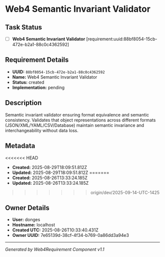 # Web4 Semantic Invariant Validator

## Task Status
- [ ] **Web4 Semantic Invariant Validator** [requirement:uuid:88bf8054-15cb-472e-b2a1-88c0c4362592]

## Requirement Details

- **UUID:** `88bf8054-15cb-472e-b2a1-88c0c4362592`
- **Name:** Web4 Semantic Invariant Validator
- **Status:** created
- **Implementation:** pending

## Description

Semantic invariant validator ensuring format equivalence and semantic consistency. Validates that object representations across different formats (JSON/XML/YAML/CSV/Database) maintain semantic invariance and interchangeability without data loss.

## Metadata

<<<<<<< HEAD
- **Created:** 2025-08-29T18:09:51.812Z
- **Updated:** 2025-08-29T18:09:51.812Z
=======
- **Created:** 2025-08-26T13:33:24.185Z
- **Updated:** 2025-08-26T13:33:24.185Z
>>>>>>> origin/dev/2025-09-14-UTC-1425

## Owner Details

- **User:** donges
- **Hostname:** localhost
- **Created UTC:** 2025-08-26T10:33:40.431Z
- **Owner UUID:** 7e65139d-38cf-4f34-b769-0a86dd3a94e3

---

*Generated by Web4Requirement Component v1.1*